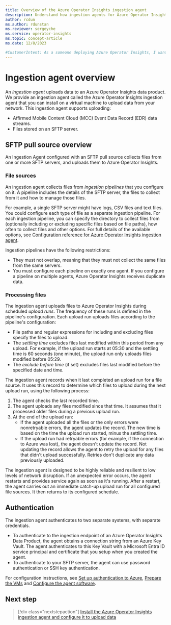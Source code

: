 ```yaml
---
title: Overview of the Azure Operator Insights ingestion agent
description: Understand how ingestion agents for Azure Operator Insights collect and upload data about your network to Azure.
author: rcdun
ms.author: rdunstan
ms.reviewer: sergeyche
ms.service: operator-insights
ms.topic: concept-article
ms.date: 12/8/2023

#CustomerIntent: As a someone deploying Azure Operator Insights, I want to understand how ingestion agents work so that I can set one up and configure it for my network.
---
```


# Ingestion agent overview

An _ingestion agent_ uploads data to an Azure Operator Insights data product. We provide an ingestion agent called the Azure Operator Insights ingestion agent that you can install on a virtual machine to upload data from your network. This ingestion agent supports uploading:

- Affirmed Mobile Content Cloud (MCC) Event Data Record (EDR) data streams.
- Files stored on an SFTP server.

## SFTP pull source overview

An Ingestion Agent configured with an SFTP pull source collects files from one or more SFTP servers, and uploads them to Azure Operator Insights.

### File sources

An ingestion agent collects files from _ingestion pipelines_ that you configure on it. A pipeline includes the details of the SFTP server, the files to collect from it and how to manage those files.

For example, a single SFTP server might have logs, CSV files and text files. You could configure each type of file as a separate ingestion pipeline. For each ingestion pipeline, you can specify the directory to collect files from (optionally including or excluding specific files based on file paths), how often to collect files and other options. For full details of the available options, see [Configuration reference for Azure Operator Insights ingestion agent](ingestion-agent-configuration-reference.md).

Ingestion pipelines have the following restrictions:

- They must not overlap, meaning that they must not collect the same files from the same servers.
- You must configure each pipeline on exactly one agent. If you configure a pipeline on multiple agents, Azure Operator Insights receives duplicate data.

### Processing files

The ingestion agent uploads files to Azure Operator Insights during scheduled _upload runs_. The frequency of these runs is defined in the pipeline's configuration. Each upload run uploads files according to the pipeline's configuration:

- File paths and regular expressions for including and excluding files specify the files to upload.
- The _settling time_ excludes files last modified within this period from any upload. For example, if the upload run starts at 05:30 and the settling time is 60 seconds (one minute), the upload run only uploads files modified before 05:29.
- The _exclude before time_ (if set) excludes files last modified before the specified date and time.

The ingestion agent records when it last completed an upload run for a file source. It uses this record to determine which files to upload during the next upload run, using the following process:

1. The agent checks the last recorded time.
1. The agent uploads any files modified since that time. It assumes that it processed older files during a previous upload run.
1. At the end of the upload run:
    - If the agent uploaded all the files or the only errors were nonretryable errors, the agent updates the record. The new time is based on the time the upload run started, minus the settling time.
    - If the upload run had retryable errors (for example, if the connection to Azure was lost), the agent doesn't update the record. Not updating the record allows the agent to retry the upload for any files that didn't upload successfully. Retries don't duplicate any data previously uploaded.

The ingestion agent is designed to be highly reliable and resilient to low levels of network disruption. If an unexpected error occurs, the agent restarts and provides service again as soon as it's running. After a restart, the agent carries out an immediate catch-up upload run for all configured file sources. It then returns to its configured schedule.

## Authentication

The ingestion agent authenticates to two separate systems, with separate credentials.

- To authenticate to the ingestion endpoint of an Azure Operator Insights Data Product, the agent obtains a connection string from an Azure Key Vault. The agent authenticates to this Key Vault with a Microsoft Entra ID service principal and certificate that you setup when you created the agent.
- To authenticate to your SFTP server, the agent can use password authentication or SSH key authentication.

For configuration instructions, see [Set up authentication to Azure](set-up-ingestion-agent.md#set-up-authentication-to-azure), [Prepare the VMs](set-up-ingestion-agent.md#prepare-the-vms) and [Configure the agent software](set-up-ingestion-agent.md#configure-the-agent-software).

## Next step

> [!div class="nextstepaction"]
> [Install the Azure Operator Insights ingestion agent and configure it to upload data](set-up-ingestion-agent.md)
